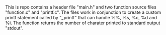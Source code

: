This is repo contains a header file "main.h" and two function source files "function.c" and "printf.c".
The files work in conjunction to create a custom printf statement called by "\_printf" that can handle
%%, %s, %c, %d and %i. The function returns the number of charater printed to standard output "stdout".
